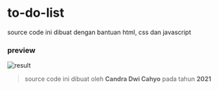 # to-do-list
source code ini dibuat dengan bantuan html, css dan javascript

### preview

![result](https://github.com/candradwicahyo/to-do-list/blob/master/20210818_230556.jpg)

> source code ini dibuat oleh **Candra Dwi Cahyo** pada tahun **2021**
